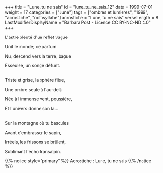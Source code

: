 +++
title = "Lune, tu ne sais"
id = "lune_tu_ne_sais_12"
date = 1999-07-01
weight = 17
categories = ["Lune"]
tags = ["ombres et lumières", "1999", "acrostiche", "octosyllabe"]
acrostiche = "Lune, tu ne sais"
verseLength = 8
LastModifierDisplayName = "Barbara Post - Licence CC BY-NC-ND 4.0"
+++

L'astre bleuté d'un reflet vague

Unit le monde; ce parfum

Nu, descend vers la terre, bague

Esseulée, un songe défunt.

 \
Triste et grise, la sphère fière,

Une ombre seule à l'au-delà

Née à l'immense vent, poussière,

Et l'univers donne son la...

 \
Sur la montagne où tu bascules

Avant d'embrasser le sapin,

Irréels, les frissons se brûlent,

Sublimant l'écho transalpin.

{{% notice style="primary" %}}
Acrostiche : Lune, tu ne sais
{{% /notice %}}
